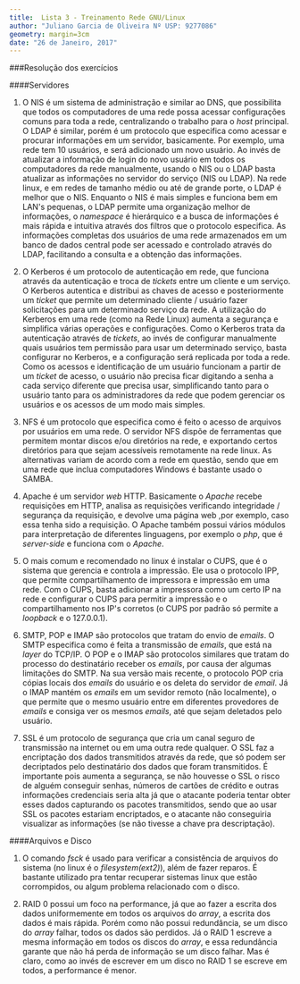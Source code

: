```yaml
---
title:  Lista 3 - Treinamento Rede GNU/Linux
author: "Juliano Garcia de Oliveira Nº USP: 9277086"
geometry: margin=3cm
date: "26 de Janeiro, 2017"
---
```

###Resolução dos exercícios

####Servidores
1. O NIS é um sistema de administração e similar ao DNS, que possibilita que todos os computadores de uma rede possa acessar configurações comuns para toda a rede, centralizando o trabalho para o *host* principal. O LDAP é similar, porém é um protocolo que especifica como acessar e procurar informações em um servidor, basicamente. Por exemplo, uma rede tem 10 usuários, e será adicionado um novo usuário. Ao invés de atualizar a informação de login do novo usuário em todos os computadores da rede manualmente, usando o NIS ou o LDAP basta atualizar as informações no servidor do serviço (NIS ou LDAP). Na rede linux, e em redes de tamanho médio ou até de grande porte, o LDAP é melhor que o NIS. Enquanto o NIS é mais simples e funciona bem em LAN's pequenas, o LDAP permite uma organização melhor de informações, o *namespace* é hierárquico e a busca de informações é mais rápida e intuitiva através dos filtros que o protocolo especifica. As informações completas dos usuários de uma rede armazenados em um banco de dados central pode ser acessado e controlado através do LDAP, facilitando a consulta e a obtenção das informações.


2. O Kerberos é um protocolo de autenticação em rede, que funciona através da autenticação e troca de *tickets* entre um cliente e um serviço. O Kerberos autentica e distribui as chaves de acesso e posteriormente um *ticket* que permite um determinado cliente / usuário fazer solicitações para um determinado serviço da rede. A utilização do Kerberos em uma rede (como na Rede Linux) aumenta a segurança e simplifica várias operações e configurações. Como o Kerberos trata da autenticação através de *tickets*, ao invés de configurar manualmente quais usuários tem permissão para usar um determinado serviço, basta configurar no Kerberos, e a configuração será replicada por toda a rede. Como os acessos e identificação de um usuário funcionam a partir de um *ticket* de acesso, o usuário não precisa ficar digitando a senha a cada serviço diferente que precisa usar, simplificando tanto para o usuário tanto para os administradores da rede que podem gerenciar os usuários e os acessos de um modo mais simples.

3. NFS é um protocolo que especifica como é feito o acesso de arquivos por usuários em uma rede. O servidor NFS dispõe de ferramentas que permitem montar discos e/ou diretórios na rede, e exportando certos diretórios para que sejam acessíveis remotamente na rede linux. As alternativas variam de acordo com a rede em questão, sendo que em uma rede que inclua computadores Windows é bastante usado o SAMBA.

4. Apache é um servidor *web* HTTP. Basicamente o *Apache* recebe requisições em HTTP, analisa as requisições verificando integridade / segurança da requisição, e devolve uma página web ,por exemplo, caso essa tenha sido a requisição. O Apache também possui vários módulos para interpretação de diferentes linguagens, por exemplo o *php*, que é *server-side* e funciona com o *Apache*.

5. O mais comum e recomendado no linux é instalar o CUPS, que é o sistema que gerencia e controla a impressão. Ele usa o protocolo IPP, que permite compartilhamento de impressora e impressão em uma rede.  Com o CUPS, basta adicionar a impressora como um certo IP na rede e configurar o CUPS para permitir a impressão e o compartilhamento nos IP's corretos (o CUPS por padrão só permite a *loopback* e o 127.0.0.1).

6. SMTP, POP e IMAP são protocolos que tratam do envio de *emails*. O SMTP especifica como é feita a transmissão de *emails*, que está na *layer* do TCP/IP. O POP e o IMAP são protocolos similares que tratam do processo do destinatário receber os *emails*, por causa der algumas limitações do SMTP. Na sua versão mais recente, o protocolo POP cria cópias locais dos *emails* do usuário e os deleta do servidor de *email*. Já o IMAP mantém os *emails* em um sevidor remoto (não localmente), o que permite que o mesmo usuário entre em diferentes provedores de *emails* e consiga ver os mesmos *emails*, até que sejam deletados pelo usuário.

7. SSL é um protocolo de segurança que cria um canal seguro de transmissão na internet ou em uma outra rede qualquer. O SSL faz a encriptação dos dados transmitidos através da rede, que só podem ser decriptados pelo destinatário dos dados que foram transmitidos. É importante pois aumenta a segurança, se não houvesse o SSL o risco de alguém conseguir senhas, números de cartões de crédito e outras informações credenciais seria alta já que o atacante poderia tentar obter esses dados capturando os pacotes transmitidos, sendo que ao usar SSL os pacotes estariam encriptados, e o atacante não conseguiria visualizar as informações (se não tivesse a chave pra descriptação).

####Arquivos e Disco
1. O comando *fsck* é usado para verificar a consistência de arquivos do sistema (no linux é o *filesystem(ext2)*), além de fazer reparos. É bastante utilizado pra tentar recuperar sistemas linux que estão corrompidos, ou algum problema relacionado com o disco.

2.  RAID 0 possui um foco na performance, já que ao fazer a escrita dos dados uniformemente em todos os arquivos do *array*, a escrita dos dados é mais rápida. Porém como não possui redundância, se um disco do *array* falhar, todos os dados são perdidos. Já o RAID 1 escreve a mesma informação em todos os discos do *array*, e essa redundância garante que não há perda de informação se um disco falhar. Mas é claro, como ao invés de escrever em um disco no RAID 1 se escreve em todos, a performance é menor.
